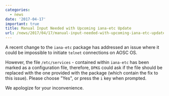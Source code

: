 ```yaml
---
categories:
  - news
date: '2017-04-17'
important: true
title: Manual Input Needed with Upcoming iana-etc Update
url: /news/2017/04/17/manual-input-needed-with-upcoming-iana-etc-update.html
---
```



A recent change to the `iana-etc` package has addressed an issue where it could be impossible to initiate `telnet` connections on AOSC OS.

However, the file `/etc/services` - contained within `iana-etc` has been marked as a configuration file, therefore, `DPKG` could ask if the file should be replaced with the one provided with the package (which contain the fix to this issue). Please choose "Yes", or press the `i` key when prompted.

We apologize for your inconvenience.